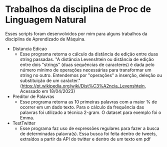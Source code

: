 # Trabalhos da disciplina de Proc de Linguagem Natural
Esses scripts foram desenvolvidos por mim para alguns trabalhos da disciplina de Aprendizado de Máquina.
 
  * Distancia Edicao
    * Esse programa retorna o cálculo da distância de edição entre duas string passadas. "A distância Levenshtein ou distância de edição entre dois "strings" (duas sequências de caracteres) é dada pelo número mínimo de operações necessárias para transformar um string no outro. Entendemos por "operações" a inserção, deleção ou substituição de um carácter."(https://pt.wikipedia.org/wiki/Dist%C3%A2ncia_Levenshtein, Acessado em 18/04/2023)
  * Preditor de Palavras
    * Esse programa retorna as 10 primeiras palavras com a maior % de ocorrer em um dado texto. Para o cálculo da frequência das palavras foi utilizado a técnica 2-gram. O dataset para exemplo foi o Emma.
  * TestTwitter
    * Esse programa faz uso de expressões regulares para fazer a busca de determinadas palavra(s). Essa busca foi feita dentro de tweets, extraídos a partir da API do twitter e dentro de um texto em pdf
